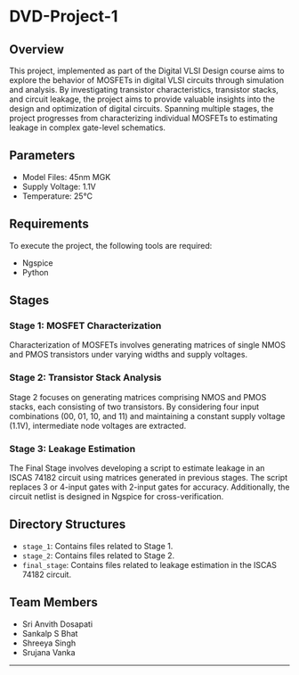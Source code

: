 # DVD-Project-1 

## Overview
This project, implemented as part of the Digital VLSI Design course aims to explore the behavior of MOSFETs in digital VLSI circuits through simulation and analysis. By investigating transistor characteristics, transistor stacks, and circuit leakage, the project aims to provide valuable insights into the design and optimization of digital circuits.
Spanning multiple stages, the project progresses from characterizing individual MOSFETs to estimating leakage in complex gate-level schematics.

## Parameters
- Model Files: 45nm MGK
- Supply Voltage: 1.1V
- Temperature: 25°C

## Requirements
To execute the project, the following tools are required:
- Ngspice
- Python

## Stages

### Stage 1: MOSFET Characterization
Characterization of MOSFETs involves generating matrices of single NMOS and PMOS transistors under varying widths and supply voltages. 

### Stage 2: Transistor Stack Analysis
Stage 2 focuses on generating matrices comprising NMOS and PMOS stacks, each consisting of two transistors. By considering four input combinations (00, 01, 10, and 11) and maintaining a constant supply voltage (1.1V), intermediate node voltages are extracted.

### Stage 3: Leakage Estimation
The Final Stage involves developing a script to estimate leakage in an ISCAS 74182 circuit using matrices generated in previous stages. The script replaces 3 or 4-input gates with 2-input gates for accuracy. Additionally, the circuit netlist is designed in Ngspice for cross-verification.

## Directory Structures
- `stage_1`: Contains files related to Stage 1.
- `stage_2`: Contains files related to Stage 2.
- `final_stage`: Contains files related to leakage estimation in the ISCAS 74182 circuit.

## Team Members
- Sri Anvith Dosapati
- Sankalp S Bhat
- Shreeya Singh
- Srujana Vanka
  
--- 
